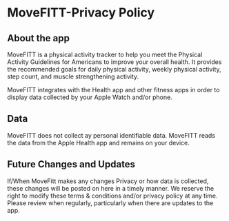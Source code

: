 # MoveFITT-Privacy Policy 


## About the app

MoveFITT is a physical activity tracker to help you meet the Physical Activity Guidelines for Americans to improve your overall health. It provides the recommended goals for daily physical activity, weekly physical activity, step count, and muscle strengthening activity. 

MoveFITT integrates with the Health app and other fitness apps in order to display data collected by your Apple Watch and/or phone.

## Data 

MoveFITT does not collect ay personal identifiable data. MoveFITT reads the data from the Apple Health app and remains on your device.

## Future Changes and Updates

If/When MoveFitt makes any changes Privacy or how data is collected, these changes will be posted on here in a timely manner. We reserve the right to modify these terms & conditions and/or privacy policy at any time. Please review when regularly, particularly when there are updates to the app.



